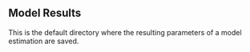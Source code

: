 ## Model Results

This is the default directory where the resulting parameters of a model estimation are saved.
